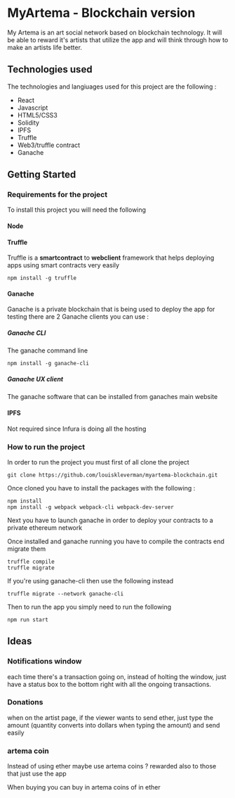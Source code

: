
# MyArtema - Blockchain version
My Artema is an art social network based on blockchain technology. It will be able to reward it's artists that utilize the app and will think through how to make an artists life better.

## Technologies used

The technologies and langiuages used for this project are the following :
*   React
*   Javascript
*   HTML5/CSS3
*   Solidity
*   IPFS
*   Truffle
*   Web3/truffle contract
*   Ganache

## Getting Started

### Requirements for the project 

To install this project you will need the following

#### Node

#### Truffle

Truffle is a **smartcontract** to **webclient** framework that helps deploying apps using smart contracts very easily 

```
npm install -g truffle
```

#### Ganache

Ganache is a private blockchain that is being used to deploy the app for testing
there are 2 Ganache clients you can use :

##### Ganache CLI

The ganache command line

```
npm install -g ganache-cli
```
##### Ganache UX client

The ganache software that can be installed from ganaches main website

#### IPFS

Not required since Infura is doing all the hosting

### How to run the project

In order to run the project you must first of all clone the project

```
git clone https://github.com/louiskleverman/myartema-blockchain.git
```

Once cloned you have to install the packages with the following :

```
npm install
npm install -g webpack webpack-cli webpack-dev-server
```

Next you have to launch ganache in order to deploy your contracts to a private ethereum network

Once installed and ganache running you have to compile the contracts end migrate them

```
truffle compile
truffle migrate
```

If you're using ganache-cli then use the following instead

```
truffle migrate --network ganache-cli
```

Then to run the app you simply need to run the following 

```
npm run start
```

## Ideas

### Notifications window

each time there's a transaction going on, instead of holting the window, just have a status box to the bottom right with all the ongoing transactions. 

### Donations

when on the artist page, if the viewer wants to send ether, just type the amount (quantity converts into dollars when typing the amount) and send easily

### artema coin 

Instead of using ether maybe use artema coins ? rewarded also to those that just use the app

When buying you can buy in artema coins of in ether

